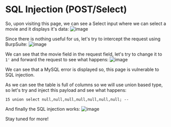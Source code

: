 # SQL Injection (POST/Select)

So, upon visiting this page, we can see a Select input where we can select a movie and it displays it's data: ![image](https://user-images.githubusercontent.com/111907811/228638958-999bb108-7647-44da-8dce-8433538770e9.png)

Since there is nothing useful for us, let's try to intercept the request using BurpSuite: ![image](https://user-images.githubusercontent.com/111907811/228639085-2f7ccc8f-f8e7-4449-ba1a-c6f69e460d98.png)

We can see that the movie field in the request field, let's try to change it to `1'` and forward the request to see what happens: ![image](https://user-images.githubusercontent.com/111907811/228639364-41999703-734d-4816-91d6-89a046c35d41.png)

We can see that a MySQL error is displayed so, this page is vulnerable to SQL injection.

As we can see the table is full of columns so we will use union based type, so let's try and inject this payload and see what happens:

`15 union select null,null,null,null,null,null,null; --`

And finally the SQL injection works: ![image](https://user-images.githubusercontent.com/111907811/228641899-a2cacea7-6973-4441-9b76-e29df3077959.png)

Stay tuned for more!

